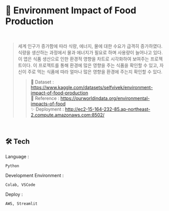 🌳 Environment Impact of Food Production
======
<br>

> 세계 인구가 증가함에 따라 식량, 에너지, 물에 대한 수요가 급격히 증가하였다. 식량을 생산하는 과정에서 물과 에너지가 필요로 하며 사용량이 늘어나고 있다. 이 앱은 식품 생산으로 인한 환경적 영향을 차트로 시각화하여 보여주는 프로젝트이다. 이 프로젝트를 통해 환경에 많은 영향을 주는 식품을 확인할 수 있고, 자신이 주로 먹는 식품에 따라 얼마나 많은 영향을 환경에 주는지 확인할 수 있다.  
>   > 📃 Dataset : https://www.kaggle.com/datasets/selfvivek/environment-impact-of-food-production   
>   > 👀 Reference : https://ourworldindata.org/environmental-impacts-of-food   
>   > ✨ Deployment : http://ec2-15-164-232-85.ap-northeast-2.compute.amazonaws.com:8502/

<br>    

🛠 Tech
----
Language : 
```
Python
```
Development Environment : 
```
Colab, VSCode
```
Deploy : 
```
AWS, Streamlit
```

